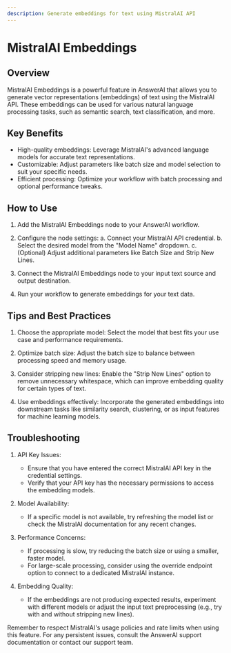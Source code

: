 ```yaml
---
description: Generate embeddings for text using MistralAI API
---
```


# MistralAI Embeddings

## Overview

MistralAI Embeddings is a powerful feature in AnswerAI that allows you to generate vector representations (embeddings) of text using the MistralAI API. These embeddings can be used for various natural language processing tasks, such as semantic search, text classification, and more.

## Key Benefits

- High-quality embeddings: Leverage MistralAI's advanced language models for accurate text representations.
- Customizable: Adjust parameters like batch size and model selection to suit your specific needs.
- Efficient processing: Optimize your workflow with batch processing and optional performance tweaks.

## How to Use

1. Add the MistralAI Embeddings node to your AnswerAI workflow.

<!-- TODO: Screenshot of adding MistralAI Embeddings node to the workflow -->

2. Configure the node settings:
   a. Connect your MistralAI API credential.
   b. Select the desired model from the "Model Name" dropdown.
   c. (Optional) Adjust additional parameters like Batch Size and Strip New Lines.

<!-- TODO: Screenshot of the node configuration panel -->

3. Connect the MistralAI Embeddings node to your input text source and output destination.

4. Run your workflow to generate embeddings for your text data.

## Tips and Best Practices

1. Choose the appropriate model: Select the model that best fits your use case and performance requirements.

2. Optimize batch size: Adjust the batch size to balance between processing speed and memory usage.

3. Consider stripping new lines: Enable the "Strip New Lines" option to remove unnecessary whitespace, which can improve embedding quality for certain types of text.

4. Use embeddings effectively: Incorporate the generated embeddings into downstream tasks like similarity search, clustering, or as input features for machine learning models.

## Troubleshooting

1. API Key Issues:
   - Ensure that you have entered the correct MistralAI API key in the credential settings.
   - Verify that your API key has the necessary permissions to access the embedding models.

2. Model Availability:
   - If a specific model is not available, try refreshing the model list or check the MistralAI documentation for any recent changes.

3. Performance Concerns:
   - If processing is slow, try reducing the batch size or using a smaller, faster model.
   - For large-scale processing, consider using the override endpoint option to connect to a dedicated MistralAI instance.

4. Embedding Quality:
   - If the embeddings are not producing expected results, experiment with different models or adjust the input text preprocessing (e.g., try with and without stripping new lines).

Remember to respect MistralAI's usage policies and rate limits when using this feature. For any persistent issues, consult the AnswerAI support documentation or contact our support team.
